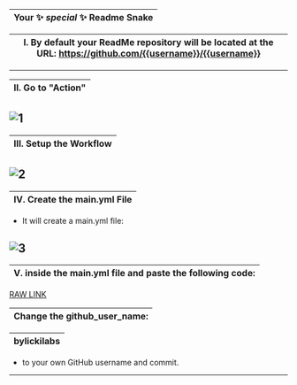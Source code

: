 |Your ✨ _special_ ✨ Readme Snake|
|---|

|I. By default your ReadMe repository will be located at the URL: https://github.com/{{username}}/{{username}}|
|---|
---

|II. Go to "Action"|
|---|

![1](https://user-images.githubusercontent.com/109308073/204129101-b406238f-270e-4ceb-84cc-71bc65daae71.jpg)
---

|III. Setup the Workflow|
|---|

![2](https://user-images.githubusercontent.com/109308073/204129164-50d49336-40cd-4518-8018-5422afde137c.jpg)
---

|IV. Create the main.yml File|
|---|

- It will create a main.yml file:

![3](https://user-images.githubusercontent.com/109308073/204129449-979a92aa-2947-47a3-9ee2-e8637a131c00.jpg)
---

|V. inside the main.yml file and paste the following code:|
|---|

[RAW LINK](https://raw.githubusercontent.com/bylickilabs/bylickilabs/main/.github/workflows/main.yml)

|Change the github_user_name:|
|---|

|bylickilabs|
|---|

- to your own GitHub username and commit.
---          
